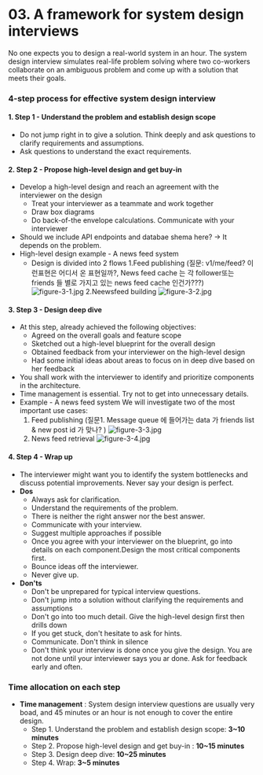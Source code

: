 # 03. A framework for system design interviews
No one expects you to design a real-world system in an hour. The system design interview simulates real-life problem solving where two co-workers collaborate on an ambiguous problem and come up with a solution that meets their goals. 
### 4-step process for effective system design interview
#### 1. Step 1 - Understand the problem and establish design scope
- Do not jump right in to give a solution. Think deeply and ask questions to clarify requirements and assumptions.
- Ask questions to understand the exact requirements.
#### 2. Step 2 - Propose high-level design and get buy-in
- Develop a high-level design and reach an agreement with the interviewer on the design
    - Treat your interviewer as a teammate and work together
    - Draw box diagrams
    - Do back-of-the envelope calculations. Communicate with your interviewer
- Should we include API endpoints and databae shema here? -> It depends on the problem.
- High-level design example - A news feed system
    - Design is divided into 2 flows
        1.Feed publishing  (질문: v1/me/feed? 이런표현은 어디서 온 표현일까?, News feed cache 는 각 follower또는 friends 들 별로 가지고 있는 news feed cache 인건가???)
        ![figure-3-1.jpg](images/figure-3-1.jpg)
        2.Neewsfeed building
        ![figure-3-2.jpg](images/figure-3-2.jpg)
#### 3. Step 3 - Design deep dive
- At this step, already achieved the following objectives:
    - Agreed on the overall goals and feature scope
    - Sketched out a high-level blueprint for the overall design
    - Obtained feedback from your interviewer on the high-level design
    - Had some initial ideas about areas to focus on in deep dive based on her feedback
- You shall work with the interviewer to identify and prioritize components in the architecture. 
- Time management is essential. Try not to get into unnecessary details.
- Example - A news feed system
We will investigate two of the most important use cases:
    1. Feed publishing  (질문1. Message queue 에 들어가는 data 가 friends list & new post id 가 맞나? )
    ![figure-3-3.jpg](images/figure-3-3.jpg)
    2. News feed retrieval
    ![figure-3-4.jpg](images/figure-3-4.jpg)
#### 4. Step 4 - Wrap up
- The interviewer might want you to identify the system bottlenecks and discuss potential improvements. Never say your design is perfect. 
- **Dos**
    - Always ask for clarification.
    - Understand the requirements of the problem.
    - There is neither the right answer nor the best answer.
    - Communicate with your interview.
    - Suggest multiple approaches if possible
    - Once you agree with your interviewer on the blueprint, go into details on each component.Design the most critical components first.
    - Bounce ideas off the interviewer.
    - Never give up.
- **Don'ts**
    - Don't be unprepared for typical interview questions.
    - Don't jump into a solution without clarifying the requirements and assumptions
    - Don't go into too much detail. Give the high-level design first then drills down
    - If you get stuck, don't hesitate to ask for hints.
    - Communicate. Don't think in silence
    - Don't think your interview is done once you give the design. You are not done until your interviewer says you ar done. Ask for feedback early and often. 
### Time allocation on each step
- **Time management** : System design interview questions are usually very boad, and 45 minutes or an hour is not enough to cover the entire design.
    - Step 1. Understand the problem and establish design scope: **3~10 minutes**
    - Step 2. Propose high-level design and get buy-in : **10~15 minutes**
    - Step 3. Design deep dive: **10~25 minutes**
    - Step 4. Wrap: **3~5 minutes**